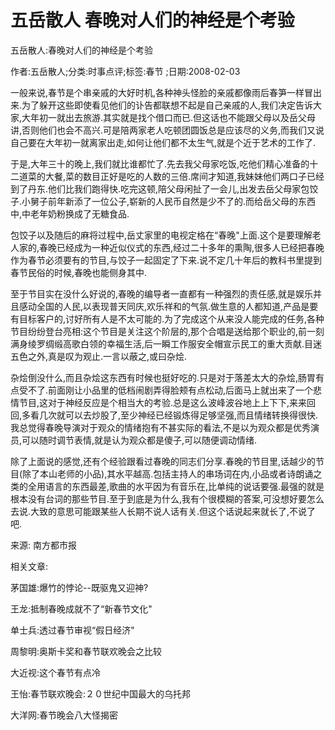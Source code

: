 # 五岳散人  春晚对人们的神经是个考验

五岳散人:春晚对人们的神经是个考验

作者:五岳散人;分类:时事点评;标签:春节 ;日期:2008-02-03

一般来说,春节是个串亲戚的大好时机,各种神头怪脸的亲戚都像雨后春笋一样冒出来.为了躲开这些即使看见他们的讣告都联想不起是自己亲戚的人,我们决定告诉大家,大年初一就出去旅游.其实就是找个借口而已.但这话也不能跟父母以及岳父母讲,否则他们也会不高兴.可是陪两家老人吃顿团圆饭总是应该尽的义务,而我们又说自己要在大年初一就离家出走,如何让他们都不太生气,就是个近于艺术的工作了.

于是,大年三十的晚上,我们就比谁都忙了.先去我父母家吃饭,吃他们精心准备的十二道菜的大餐,菜的数目正好是吃的人数的三倍.席间才知道,我妹妹他们两口子已经到了丹东.他们比我们跑得快.吃完这顿,陪父母闲扯了一会儿,出发去岳父母家包饺子.小舅子前年新添了一位公子,崭新的人民币自然是少不了的.而给岳父母的东西中,中老年奶粉换成了无糖食品.

包饺子以及随后的麻将过程中,岳丈家里的电视定格在“春晚"上面.这个是要理解老人家的,春晚已经成为一种近似仪式的东西,经过二十多年的熏陶,很多人已经把春晚作为春节必须要有的节目,与饺子一起固定了下来.说不定几十年后的教科书里提到春节民俗的时候,春晚也能侧身其中.

至于节目实在没什么好说的,春晚的编导者一直都有一种强烈的责任感,就是娱乐并且感动全国的人民,以表现普天同庆,欢乐祥和的气氛.做生意的人都知道,产品是要有目标客户的,讨好所有人是不太可能的.为了完成这个从来没人能完成的任务,各种节目纷纷登台亮相:这个节目是关注这个阶层的,那个合唱是送给那个职业的,前一刻满身绫罗绸缎高歌白领的幸福生活,后一瞬工作服安全帽宣示民工的重大贡献.目迷五色之外,真是叹为观止.一言以蔽之,或曰杂烩.

杂烩倒没什么,而且杂烩这东西有时候也挺好吃的.只是对于落差太大的杂烩,肠胃有点受不了.前面刚让小品里的低档闹剧弄得脸颊有点松动,后面马上就出来了一个悲情节目,这对于神经反应是个相当大的考验.总是这么波峰波谷地上上下下,来来回回,多看几次就可以去炒股了,至少神经已经锻炼得足够坚强,而且情绪转换得很快.我总觉得春晚导演对于观众的情绪抱有不甚实际的看法,不是以为观众都是优秀演员,可以随时调节表情,就是认为观众都是傻子,可以随便调动情绪.

除了上面说的感觉,还有个经验跟看过春晚的同志们分享.春晚的节目里,话越少的节目(除了本山老师的小品),其水平越高.包括主持人的串场词在内,小品或者诗朗诵之类的全用语言的东西最差,歌曲的水平因为有音乐在,比单纯的说话要强.最强的就是根本没有台词的那些节目.至于到底是为什么,我有个很模糊的答案,可没想好要怎么去说.大致的意思可能跟某些人长期不说人话有关.但这个话说起来就长了,不说了吧.

来源: 南方都市报



相关文章:

茅国雄:爆竹的悖论--既驱鬼又迎神?

王龙:抵制春晚成就不了“新春节文化"

单士兵:透过春节审视“假日经济"

周黎明:奥斯卡奖和春节联欢晚会之比较

大近视:这个春节有点冷

王怡:春节联欢晚会:２０世纪中国最大的乌托邦

大洋网:春节晚会八大怪揭密